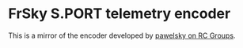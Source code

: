 # FrSky S.PORT telemetry encoder

This is a mirror of the encoder developed by [pawelsky on RC
Groups](http://www.rcgroups.com/forums/showthread.php?t=2245978).
